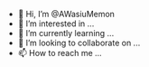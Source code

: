 - 👋 Hi, I’m @AWasiuMemon
- 👀 I’m interested in ...
- 🌱 I’m currently learning ...
- 💞️ I’m looking to collaborate on ...
- 📫 How to reach me ...

<!---
AWasiuMemon/AWasiuMemon is a ✨ special ✨ repository because its `README.md` (this file) appears on your GitHub profile.
You can click the Preview link to take a look at your changes.
--->
